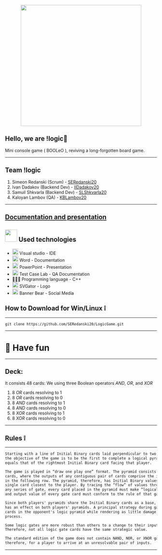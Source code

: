 
<p align="center">
<img src="https://cdn.discordapp.com/attachments/842281679225225266/974018163601702912/kreks.gif" width="400">
</p>

## Hello, we are !logic💢

Mini console game ( BOOLeO ), reviving a long-forgotten board game.
---------------------------------------------- --------------------------------------
 
 ## Team    <a name = "team">!logic</a>
1. Simeon Redanski (Scrum) - [SERedanski20](https://github.com/SERedanski20)
2. Ivan Dadakov (Backend Dev) - [IIDadakov20](https://github.com/IIDadakov20)
3. Samuil Shkvarla (Backend Dev) - [SLShkvarla20](https://github.com/SLShkvarla20)
4. Kaloyan Lambov (QA) -  [KBLambov20](https://github.com/KBLambov20)
---------------------------------------------- --------------------------------------
###
[Documentation and presentation]()
 ---


## <img src="https://miro.medium.com/max/1400/1*44799UW8y4KGlJb36fTD7Q.gif" width="40"> Used technologies
- <img src="https://media.discordapp.net/attachments/815253581149896790/818134527842582578/Visual_Studio_Icon_2019.svg.png?width=541&height=541" width="20"> Visual studio - IDE
-  <img src="https://media.discordapp.net/attachments/815253581149896790/818133539903111188/Microsoft_Word_logo.png" width="20"> Word - Documentation
- <img src="https://media.discordapp.net/attachments/815253581149896790/818136011359518780/kisspng-microsoft-powerpoint-computer-software-microsoft-o-5b3b3927c75c49.3318087715306079118166-rem.png" width="20"> PowerPoint - Presentation
- <img src="https://app.testcaselab.com/assets/tclab-250-1946f1e4f1ca29c9cd5770a73137c9e8c442d3aab6c954a21b3efc0004e7e330.jpg" width="20"> Test Case Lab -  QA Documentation
- 👩🏻‍💻 Programming language - C++
- <img src="https://ps.w.org/svgator/assets/icon.svg?rev=2425697" width="20"> SVGator - Logo
- <img src="https://d33wubrfki0l68.cloudfront.net/ef6926f135b5bfeed6122a7a5336bf94b1ea497f/4dbf7/images/bannerbear_logo.svg" width="20"> Banner Bear - Social Media


## How to Download for Win/Linux ❕
---------------------------------------------- --------------------------------------

```git 
git clone https://github.com/SERedanski20/LogicGame.git
```
---------------------------------------------- --------------------------------------

# 🎉 Have fun

---------------------------------------------- --------------------------------------
## Deck:
It consists 48 cards:
We using three Boolean operators *AND*, *OR*, and *XOR*
1. 8 *OR* cards resolving to 1
2. 8 *OR* cards resolving to 0
3. 8 *AND* cards resolving to 1
4. 8 *AND* cards resolving to 0
5. 8 *XOR* cards resolving to 1
6. 8 *XOR* cards resolving to 0
---------------------------------------------- --------------------------------------
## Rules ❕
---------------------------------------------- --------------------------------------

```diff 
Starting with a line of Initial Binary cards laid perpendicular to two facing players,
the objective of the game is to be the first to complete a logical pyramid whose final output
equals that of the rightmost Initial Binary card facing that player.

The game is played in “draw one play one” format. The pyramid consists of decreasing rows of gate 
cards, where the outputs of any contiguous pair of cards comprise the input values to a single card 
in the following row. The pyramid, therefore, has Initial Binary values as its base and tapers to a 
single card closest to the player. By tracing the “flow” of values through 
any series of gate, every card placed in the pyramid must make “logical sense”, i.e. the inputs
and output value of every gate card must conform to the rule of that gate card.

Since both players' pyramids share the Initial Binary cards as a base, “flipping” an Initial Binary 
has an effect on both players' pyramids. A principal strategy during game play is to invalidate gate 
cards in the opponent's logic pyramid while rendering as little damage to one’s own pyramid in the 
process.

Some logic gates are more robust than others to a change to their inputs. 
Therefore, not all logic gate cards have the same strategic value.

The standard edition of the game does not contain NAND, NOR, or XNOR gates. It is possible,
therefore, for a player to arrive at an unresolvable pair of inputs.
```
---------------------------------------------- --------------------------------------

